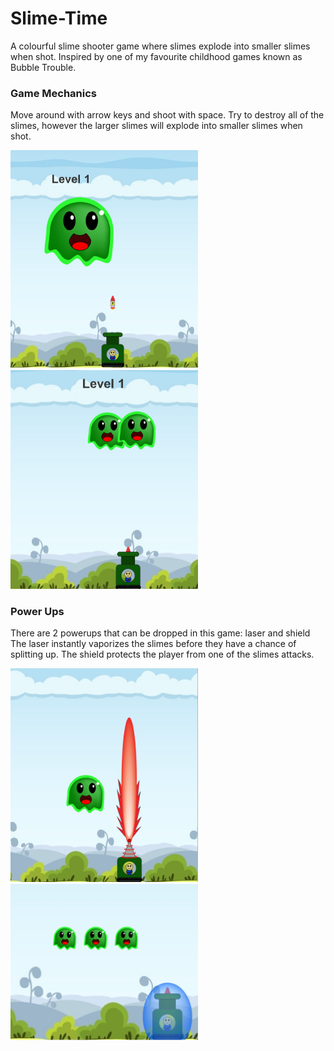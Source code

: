 # Slime-Time
A colourful slime shooter game where slimes explode into smaller slimes when shot. Inspired by one of my favourite childhood games known as Bubble Trouble.

### Game Mechanics ###  
Move around with arrow keys and shoot with space.
Try to destroy all of the slimes, however the larger slimes will explode into smaller slimes when shot.

<img src ="images/slime1.png" width="300"> <img src ="images/slime2.png" width="300">

### Power Ups ###
There are 2 powerups that can be dropped in this game: laser and shield
The laser instantly vaporizes the slimes before they have a chance of splitting up.
The shield protects the player from one of the slimes attacks.

<img src ="images/slime3.png" width="300"> <img src ="images/slime4.png" width="300">
